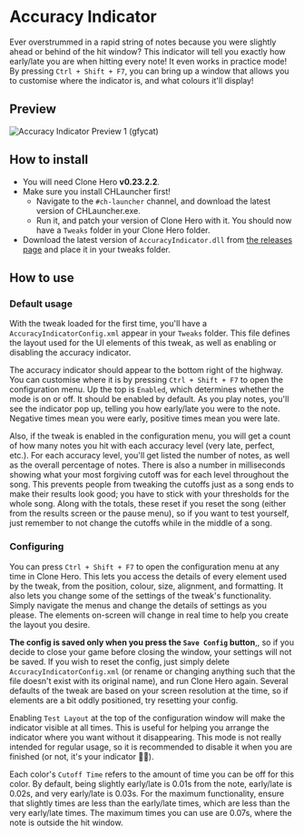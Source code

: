 # Accuracy Indicator
Ever overstrummed in a rapid string of notes because you were slightly ahead or behind of the hit window? This indicator will tell you exactly how early/late you are when hitting every note! It even works in practice mode!
By pressing `Ctrl + Shift + F7`, you can bring up a window that allows you to customise where the indicator is, and what colours it'll display!

## Preview
![Accuracy Indicator Preview 1 (gfycat)](https://giant.gfycat.com/CarefreeHonorableGourami.gif)

## How to install
- You will need Clone Hero **v0.23.2.2**.
- Make sure you install CHLauncher first!
  - Navigate to the `#ch-launcher` channel, and download the latest version of CHLauncher.exe.
  - Run it, and patch your version of Clone Hero with it. You should now have a `Tweaks` folder in your Clone Hero folder.
- Download the latest version of `AccuracyIndicator.dll` from [the releases page](https://github.com/Biendeo/My-Clone-Hero-Tweaks/releases) and place it in your tweaks folder.

## How to use
### Default usage
With the tweak loaded for the first time, you'll have a `AccuracyIndicatorConfig.xml` appear in your `Tweaks` folder. This file defines the layout used for the UI elements of this tweak, as well as enabling or disabling the accuracy indicator.

The accuracy indicator should appear to the bottom right of the highway. You can customise where it is by pressing `Ctrl + Shift + F7` to open the configuration menu. Up the top is `Enabled`, which determines whether the mode is on or off. It should be enabled by default. As you play notes, you'll see the indicator pop up, telling you how early/late you were to the note. Negative times mean you were early, positive times mean you were late.

Also, if the tweak is enabled in the configuration menu, you will get a count of how many notes you hit with each accuracy level (very late, perfect, etc.). For each accuracy level, you'll get listed the number of notes, as well as the overall percentage of notes. There is also a number in milliseconds showing what your most forgiving cutoff was for each level throughout the song. This prevents people from tweaking the cutoffs just as a song ends to make their results look good; you have to stick with your thresholds for the whole song. Along with the totals, these reset if you reset the song (either from the results screen or the pause menu), so if you want to test yourself, just remember to not change the cutoffs while in the middle of a song.

### Configuring
You can press `Ctrl + Shift + F7` to open the configuration menu at any time in Clone Hero. This lets you access the details of every element used by the tweak, from the position, colour, size, alignment, and formatting. It also lets you change some of the settings of the tweak's functionality. Simply navigate the menus and change the details of settings as you please. The elements on-screen will change in real time to help you create the layout you desire.

**The config is saved only when you press the `Save Config` button**,, so if you decide to close your game before closing the window, your settings will not be saved. If you wish to reset the config, just simply delete `AccuracyIndicatorConfig.xml` (or rename or changing anything such that the file doesn't exist with its original name), and run Clone Hero again. Several defaults of the tweak are based on your screen resolution at the time, so if elements are a bit oddly positioned, try resetting your config.

Enabling `Test Layout` at the top of the configuration window will make the indicator visible at all times. This is useful for helping you arrange the indicator where you want without it disappearing. This mode is not really intended for regular usage, so it is recommended to disable it when you are finished (or not, it's your indicator 🤷‍♂️).

Each color's `Cutoff Time` refers to the amount of time you can be off for this color. By default, being slightly early/late is 0.01s from the note, early/late is 0.02s, and very early/late is 0.03s. For the maximum functionality, ensure that slightly times are less than the early/late times, which are less than the very early/late times. The maximum times you can use are 0.07s, where the note is outside the hit window.